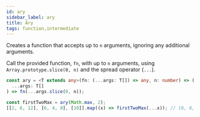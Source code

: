 ```yaml
---
id: ary
sidebar_label: ary
title: Ary
tags: function,intermediate
---
```


Creates a function that accepts up to `n` arguments, ignoring any additional arguments.

Call the provided function, `fn`, with up to `n` arguments, using `Array.prototype.slice(0, n)` and the spread operator (`...`).

```ts
const ary = <T extends any>(fn: (...args: T[]) => any, n: number) => (
  ...args: T[]
) => fn(...args.slice(0, n));
```

```ts
const firstTwoMax = ary(Math.max, 2);
[[2, 6, 12], [6, 4, 8], [10]].map((x) => firstTwoMax(...x)); // [6, 6, 10]
```
